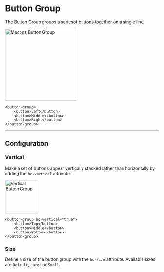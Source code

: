 # Button Group

The Button Group groups a seriesof buttons together on a single line.

<img src="/images/button-group_01.png" width="236" alt="Mecons Button Group">

```markup
<button-group>
	<button>Left</button>
	<button>Middle</button>
	<button>Right</button>
</button-group>
```

---

## Configuration

### Vertical

Make a set of buttons appear vertically stacked rather than horizontally by adding the `bc-vertical` attribute.

<img src="/images/button-group_02.png" width="108" alt="Vertical Button Group">

```markup
<button-group bc-vertical="true">
	<button>Top</button>
	<button>Middle</button>
	<button>Bottom</button>
</button-group>
```

### Size

Define a size of the button group with the `bc-size` attribute. Available sizes are `Default`, `Large` or `Small`.